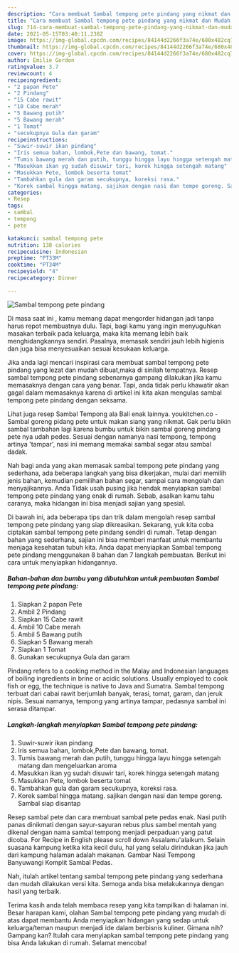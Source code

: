 ```yaml
---
description: "Cara membuat Sambal tempong pete pindang yang nikmat dan Mudah Dibuat"
title: "Cara membuat Sambal tempong pete pindang yang nikmat dan Mudah Dibuat"
slug: 714-cara-membuat-sambal-tempong-pete-pindang-yang-nikmat-dan-mudah-dibuat
date: 2021-05-15T03:40:11.238Z
image: https://img-global.cpcdn.com/recipes/84144d2266f3a74e/680x482cq70/sambal-tempong-pete-pindang-foto-resep-utama.jpg
thumbnail: https://img-global.cpcdn.com/recipes/84144d2266f3a74e/680x482cq70/sambal-tempong-pete-pindang-foto-resep-utama.jpg
cover: https://img-global.cpcdn.com/recipes/84144d2266f3a74e/680x482cq70/sambal-tempong-pete-pindang-foto-resep-utama.jpg
author: Emilie Gordon
ratingvalue: 3.7
reviewcount: 4
recipeingredient:
- "2 papan Pete"
- "2 Pindang"
- "15 Cabe rawit"
- "10 Cabe merah"
- "5 Bawang putih"
- "5 Bawang merah"
- "1 Tomat"
- "secukupnya Gula dan garam"
recipeinstructions:
- "Suwir-suwir ikan pindang"
- "Iris semua bahan, lombok,Pete dan bawang, tomat."
- "Tumis bawang merah dan putih, tunggu hingga layu hingga setengah matang dan mengeluarkan aroma"
- "Masukkan ikan yg sudah disuwir tari, korek hingga setengah matang"
- "Masukkan Pete, lombok beserta tomat"
- "Tambahkan gula dan garam secukupnya, koreksi rasa."
- "Korek sambal hingga matang. sajikan dengan nasi dan tempe goreng. Sambal siap disantap"
categories:
- Resep
tags:
- sambal
- tempong
- pete

katakunci: sambal tempong pete 
nutrition: 138 calories
recipecuisine: Indonesian
preptime: "PT33M"
cooktime: "PT34M"
recipeyield: "4"
recipecategory: Dinner

---
```



![Sambal tempong pete pindang](https://img-global.cpcdn.com/recipes/84144d2266f3a74e/680x482cq70/sambal-tempong-pete-pindang-foto-resep-utama.jpg)

Di masa  saat ini , kamu memang dapat mengorder hidangan jadi tanpa harus repot membuatnya dulu. Tapi, bagi kamu yang ingin menyuguhkan masakan terbaik pada keluarga, maka kita memang lebih baik menghidangkannya sendiri. Pasalnya, memasak sendiri jauh lebih higienis dan juga bisa menyesuaikan sesuai kesukaan keluarga.

Jika anda lagi mencari inspirasi cara membuat sambal tempong pete pindang yang lezat dan mudah dibuat,maka di sinilah tempatnya. Resep sambal tempong pete pindang  sebenarnya gampang dilakukan jika kamu memasaknya dengan cara yang benar. Tapi, anda tidak perlu khawatir akan gagal dalam memasaknya 
karena di artikel ini kita akan mengulas sambal tempong pete pindang dengan seksama.  

Lihat juga resep Sambal Tempong ala Bali enak lainnya. youkitchen.co - Sambal goreng pidang pete untuk makan siang yang nikmat. Gak perlu bikin sambal tambahan lagi karena bumbu untuk bikin sambal goreng pindang pete nya udah pedes. Sesuai dengan namanya nasi tempong, tempong artinya &#39;tampar&#39;, nasi ini memang memakai sambal segar atau sambal dadak.

Nah bagi anda yang akan memasak sambal tempong pete pindang yang sederhana, ada beberapa langkah yang bisa dikerjakan, mulai dari memilih jenis bahan, kemudian pemilihan bahan segar, sampai cara mengolah dan menyajikannya. Anda Tidak usah pusing jika hendak menyiapkan sambal tempong pete pindang yang enak di rumah. Sebab, asalkan kamu  tahu caranya, maka hidangan ini bisa menjadi sajian yang spesial.

Di bawah ini, ada beberapa tips dan trik dalam mengolah resep sambal tempong pete pindang yang siap dikreasikan. Sekarang, yuk kita coba ciptakan sambal tempong pete pindang sendiri di rumah. Tetap dengan bahan yang sederhana, sajian ini bisa memberi manfaat untuk membantu menjaga kesehatan tubuh kita. Anda dapat menyiapkan Sambal tempong pete pindang menggunakan 8 bahan dan 7 langkah pembuatan. Berikut ini cara untuk menyiapkan hidangannya.

<!--inarticleads1-->

##### Bahan-bahan dan bumbu yang dibutuhkan untuk pembuatan Sambal tempong pete pindang:

1. Siapkan 2 papan Pete
1. Ambil 2 Pindang
1. Siapkan 15 Cabe rawit
1. Ambil 10 Cabe merah
1. Ambil 5 Bawang putih
1. Siapkan 5 Bawang merah
1. Siapkan 1 Tomat
1. Gunakan secukupnya Gula dan garam


Pindang refers to a cooking method in the Malay and Indonesian languages of boiling ingredients in brine or acidic solutions. Usually employed to cook fish or egg, the technique is native to Java and Sumatra. Sambal tempong terbuat dari cabai rawit berjumlah banyak, terasi, tomat, garam, dan jeruk nipis. Sesuai namanya, tempong yang artinya tampar, pedasnya sambal ini serasa ditampar. 

<!--inarticleads2-->

##### Langkah-langkah menyiapkan Sambal tempong pete pindang:

1. Suwir-suwir ikan pindang
1. Iris semua bahan, lombok,Pete dan bawang, tomat.
1. Tumis bawang merah dan putih, tunggu hingga layu hingga setengah matang dan mengeluarkan aroma
1. Masukkan ikan yg sudah disuwir tari, korek hingga setengah matang
1. Masukkan Pete, lombok beserta tomat
1. Tambahkan gula dan garam secukupnya, koreksi rasa.
1. Korek sambal hingga matang. sajikan dengan nasi dan tempe goreng. Sambal siap disantap


Resep sambal pete dan cara membuat sambal pete pedas enak. Nasi putih panas dinikmati dengan sayur-sayuran rebus plus sambel mentah yang dikenal dengan nama sambal tempong menjadi perpaduan yang patut dicoba. For Recipe in English please scroll down Assalamu&#39;alaikum. Selain suasana kampung ketika kita kecil dulu, hal yang selalu dirindukan jika jauh dari kampung halaman adalah makanan. Gambar Nasi Tempong Banyuwangi Komplit Sambal Pedas. 

Nah, itulah artikel tentang  sambal tempong pete pindang  yang sederhana dan mudah dilakukan versi kita. Semoga anda bisa melakukannya dengan hasil yang terbaik. 

Terima kasih anda telah membaca resep yang kita tampilkan di halaman ini. Besar harapan kami, olahan  Sambal tempong pete pindang yang mudah di atas dapat membantu Anda menyiapkan hidangan yang sedap untuk keluarga/teman maupun menjadi ide dalam berbisnis kuliner. Gimana nih? Gampang kan? Itulah cara menyiapkan sambal tempong pete pindang yang bisa Anda lakukan di rumah. Selamat mencoba!

